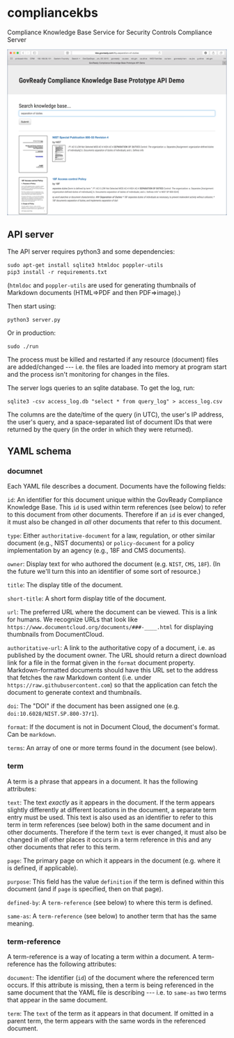 # compliancekbs
Compliance Knowledge Base Service for Security Controls Compliance Server

![Screenshot of Compliance Knowledge Base Service](/static/compliancekbs-sreenshot.png?raw=true "Screenshot of Compliance Knowledge Base Service")

API server
----------

The API server requires python3 and some dependencies:

	sudo apt-get install sqlite3 htmldoc poppler-utils
    pip3 install -r requirements.txt

(`htmldoc` and `poppler-utils` are used for generating thumbnails of Markdown documents (HTML=>PDF and then PDF=>image).)

Then start using:

    python3 server.py

Or in production:

	sudo ./run

The process must be killed and restarted if any resource (document) files are added/changed --- i.e. the files are loaded into memory at program start and the process isn't monitoring for changes in the files.

The server logs queries to an sqlite database. To get the log, run:

	sqlite3 -csv access_log.db "select * from query_log" > access_log.csv

The columns are the date/time of the query (in UTC), the user's IP address, the user's query, and a space-separated list of document IDs that were returned by the query (in the order in which they were returned).


YAML schema
-----------

### documnet

Each YAML file describes a document. Documents have the following fields:

`id`: An identifier for this document unique within the GovReady Compliance Knowledge Base. This `id` is used within term references (see below) to refer to this document from other documents. Therefore if an `id` is ever changed, it must also be changed in *all* other documents that refer to this document.

`type`: Either `authoritative-document` for a law, regulation, or other similar document (e.g., NIST documents) or `policy-document` for a policy implementation by an agency (e.g., 18F and CMS documents).

`owner`: Display text for who authored the document (e.g. `NIST`, `CMS`, `18F`). (In the future we'll turn this into an identifier of some sort of resource.)

`title`: The display title of the document.

`short-title`: A short form display title of the document.

`url`: The preferred URL where the document can be viewed. This is a link for humans. We recognize URLs that look like `https://www.documentcloud.org/documents/###-____.html` for displaying thumbnails from DocumentCloud.

`authoritative-url`: A link to the authoritative copy of a document, i.e. as published by the document owner. The URL should return a direct download link for a file in the format given in the `format` document property. Markdown-formatted documents should have this URL set to the address that fetches the raw Markdown content (i.e. under `https://raw.githubusercontent.com`) so that the application can fetch the document to generate context and thumbnails.

`doi`: The "DOI" if the document has been assigned one (e.g. `doi:10.6028/NIST.SP.800-37r1`).

`format`: If the document is not in Document Cloud, the document's format. Can be `markdown`.

`terms`: An array of one or more terms found in the document (see below).

### term

A term is a phrase that appears in a document. It has the following attributes:

`text`: The text *exactly* as it appears in the document. If the term appears slightly differently at different locations in the document, a separate term entry must be used. This text is also used as an identifier to refer to this term in term references (see below) both in the same document and in other documents. Therefore if the term `text` is ever changed, it must also be changed in *all* other places it occurs in a term reference in this and any other documents that refer to this term.

`page`: The primary page on which it appears in the document (e.g. where it is defined, if applicable).

`purpose`: This field has the value `definition` if the term is defined within this document (and if  `page` is specified, then on that page).

`defined-by`: A `term-reference` (see below) to where this term is defined.

`same-as`: A `term-reference` (see below) to another term that has the same meaning.

### term-reference

A term-reference is a way of locating a term within a document. A term-reference has the following attributes:

`document`: The identifier (`id`) of the document where the referenced term occurs. If this attribute is missing, then a term is being referenced in the same document that the YAML file is describing --- i.e. to `same-as` two terms that appear in the same document.

`term`: The `text` of the term as it appears in that document. If omitted in a parent term, the term appears with the same words in the referenced document.
